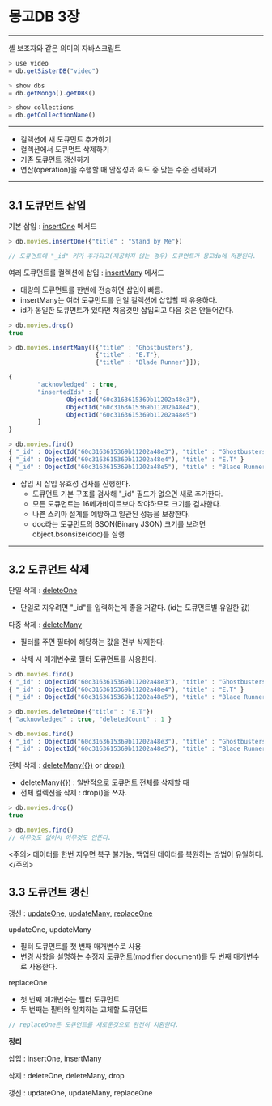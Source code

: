 # 몽고DB 3장

---

셸 보조자와 같은 의미의 자바스크립트

```javascript
> use video
= db.getSisterDB("video")

> show dbs
= db.getMongo().getDBs()

> show collections
= db.getCollectionName()
```



---

- 컬렉션에 새 도큐먼트 추가하기
- 컬렉션에서 도큐먼트 삭제하기
- 기존 도큐먼트 갱신하기
- 연산(operation)을 수행할 때 안정성과 속도 중 맞는 수준 선택하기

---

## 3.1 도큐먼트 삽입

기본 삽입 : <u>insertOne</u> 메서드

```javascript
> db.movies.insertOne({"title" : "Stand by Me"})

// 도큐먼트에 "_id" 키가 추가되고(제공하지 않는 경우) 도큐먼트가 몽고db에 저장된다.
```



여러 도큐먼트를 컬렉션에 삽입 : <u>insertMany</u> 메서드

- 대량의 도큐먼트를 한번에 전송하면 삽입이 빠름.
- insertMany는 여러 도큐먼트를 단일 컬렉션에 삽입할 때 유용하다.
- id가 동일한 도큐먼트가 있다면 처음것만 삽입되고 다음 것은 안들어간다.

```javascript
> db.movies.drop()
true

> db.movies.insertMany([{"title" : "Ghostbusters"},
                       	{"title" : "E.T"},
                       	{"title" : "Blade Runner"}]);

{
        "acknowledged" : true,
        "insertedIds" : [
                ObjectId("60c3163615369b11202a48e3"),
                ObjectId("60c3163615369b11202a48e4"),
                ObjectId("60c3163615369b11202a48e5")
        ]
}

> db.movies.find()
{ "_id" : ObjectId("60c3163615369b11202a48e3"), "title" : "Ghostbusters" }
{ "_id" : ObjectId("60c3163615369b11202a48e4"), "title" : "E.T" }
{ "_id" : ObjectId("60c3163615369b11202a48e5"), "title" : "Blade Runner" }
```

- 삽입 시 삽입 유효성 검사를 진행한다.
  - 도큐먼트 기본 구조를 검사해 "_id" 필드가 없으면 새로 추가한다.
  - 모든 도큐먼트는 16메가바이트보다 작야하므로 크기를 검사한다.
  - 나쁜 스키마 설계를 예방하고 일관된 성능을 보장한다.
  - doc라는 도큐먼트의 BSON(Binary JSON) 크기를 보려면 object.bsonsize(doc)를 실행



---

## 3.2 도큐먼트 삭제

단일 삭제 : <u>deleteOne</u>

- 단일로 지우려면 "_id"를 입력하는게 좋을 거같다. (id는 도큐먼트별 유일한 값)

다중 삭제 : <u>deleteMany</u>

- 필터를 주면 필터에 해당하는 값을 전부 삭제한다.



- 삭제 시 매개변수로 필터 도큐먼트를 사용한다.

```javascript
> db.movies.find()
{ "_id" : ObjectId("60c3163615369b11202a48e3"), "title" : "Ghostbusters" }
{ "_id" : ObjectId("60c3163615369b11202a48e4"), "title" : "E.T" }
{ "_id" : ObjectId("60c3163615369b11202a48e5"), "title" : "Blade Runner" }

> db.movies.deleteOne({"title" : "E.T"})
{ "acknowledged" : true, "deletedCount" : 1 }

> db.movies.find()
{ "_id" : ObjectId("60c3163615369b11202a48e3"), "title" : "Ghostbusters" }
{ "_id" : ObjectId("60c3163615369b11202a48e5"), "title" : "Blade Runner" }
```



전체 삭제 : <u>deleteMany({})</u> or <u>drop()</u>

- deleteMany({}) : 일반적으로 도큐먼트 전체를 삭제할 때
- 전체 컬렉션을 삭제 : drop()을 쓰자.

```javascript
> db.movies.drop()
true

> db.movies.find()
// 아무것도 없어서 아무것도 안뜬다.
```

<주의> 데이터를 한번 지우면 복구 불가능, 백업된 데이터를 복원하는 방법이 유일하다. </주의>



## 3.3 도큐먼트 갱신

갱신 : <u>updateOne</u>, <u>updateMany</u>, <u>replaceOne</u>

updateOne, updateMany

- 필터 도큐먼트를 첫 번째 매개변수로 사용
- 변경 사항을 설명하는 수정자 도큐먼트(modifier document)를 두 번째 매개변수로 사용한다.

replaceOne

- 첫 번째 매개변수는 필터 도큐먼트
- 두 번째는 필터와 일치하는 교체할 도큐먼트



```javascript
// replaceOne은 도큐먼트를 새로운것으로 완전히 치환한다.
```









**정리**

삽입 : insertOne, insertMany

삭제 : deleteOne, deleteMany, drop

갱신 : updateOne, updateMany, replaceOne










